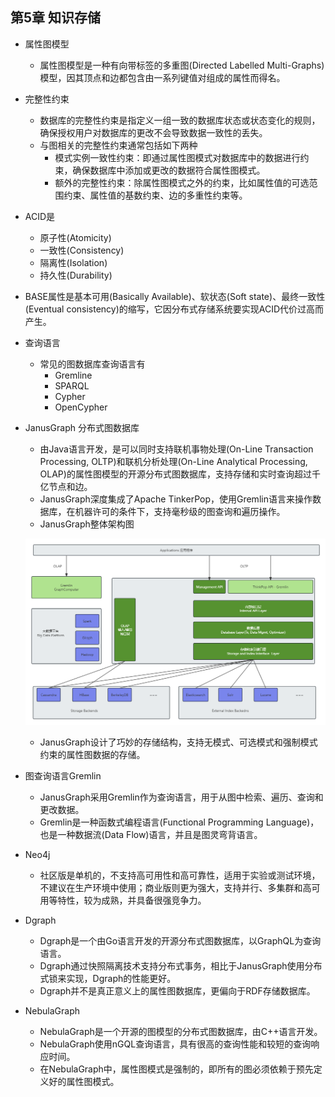 ## 第5章 知识存储
- 属性图模型
	- 属性图模型是一种有向带标签的多重图(Directed Labelled Multi-Graphs)模型，因其顶点和边都包含由一系列键值对组成的属性而得名。
- 完整性约束
	- 数据库的完整性约束是指定义一组一致的数据库状态或状态变化的规则，确保授权用户对数据库的更改不会导致数据一致性的丢失。
	- 与图相关的完整性约束通常包括如下两种
		- 模式实例一致性约束：即通过属性图模式对数据库中的数据进行约束，确保数据库中添加或更改的数据符合属性图模式。
		- 额外的完整性约束：除属性图模式之外的约束，比如属性值的可选范围约束、属性值的基数约束、边的多重性约束等。
- ACID是
	- 原子性(Atomicity)
	- 一致性(Consistency)
	- 隔离性(Isolation)
	- 持久性(Durability)
- BASE属性是基本可用(Basically Available)、软状态(Soft state)、最终一致性(Eventual consistency)的缩写，它因分布式存储系统要实现ACID代价过高而产生。
- 查询语言
	- 常见的图数据库查询语言有
		- Gremline
		- SPARQL
		- Cypher
		- OpenCypher
- JanusGraph 分布式图数据库
	- 由Java语言开发，是可以同时支持联机事物处理(On-Line Transaction Processing, OLTP)和联机分析处理(On-Line Analytical Processing, OLAP)的属性图模型的开源分布式图数据库，支持存储和实时查询超过千亿节点和边。
	- JanusGraph深度集成了Apache TinkerPop，使用Gremlin语言来操作数据库，在机器许可的条件下，支持毫秒级的图查询和遍历操作。
	- JanusGraph整体架构图
	
	![JanusGraph](JanusGraph.png)
	- JanusGraph设计了巧妙的存储结构，支持无模式、可选模式和强制模式约束的属性图数据的存储。
- 图查询语言Gremlin
	- JanusGraph采用Gremlin作为查询语言，用于从图中检索、遍历、查询和更改数据。
	- Gremlin是一种函数式编程语言(Functional Programming Language)，也是一种数据流(Data Flow)语言，并且是图灵弯背语言。
- Neo4j
	- 社区版是单机的，不支持高可用性和高可靠性，适用于实验或测试环境，不建议在生产环境中使用；商业版则更为强大，支持并行、多集群和高可用等特性，较为成熟，并具备很强竞争力。
- Dgraph
	- Dgraph是一个由Go语言开发的开源分布式图数据库，以GraphQL为查询语言。
	- Dgraph通过快照隔离技术支持分布式事务，相比于JanusGraph使用分布式锁来实现，Dgraph的性能更好。
	- Dgraph并不是真正意义上的属性图数据库，更偏向于RDF存储数据库。
- NebulaGraph
	- NebulaGraph是一个开源的图模型的分布式图数据库，由C++语言开发。
	- NebulaGraph使用nGQL查询语言，具有很高的查询性能和较短的查询响应时间。
	- 在NebulaGraph中，属性图模式是强制的，即所有的图必须依赖于预先定义好的属性图模式。